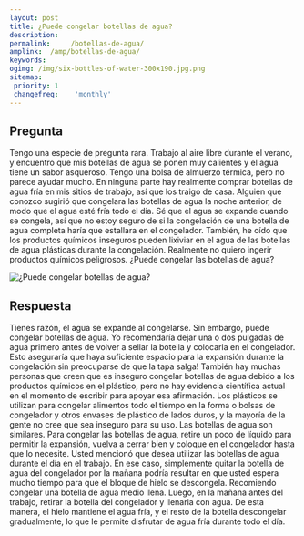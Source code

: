 ```yaml
---
layout: post
title: ¿Puede congelar botellas de agua?  
description: 
permalink:     /botellas-de-agua/
amplink:  /amp/botellas-de-agua/
keywords: 
ogimg: /img/six-bottles-of-water-300x190.jpg.png
sitemap:
 priority: 1
 changefreq:    'monthly'
---
```




## Pregunta

Tengo una especie de pregunta rara. Trabajo al aire libre durante el verano, y encuentro que mis botellas de agua se ponen muy calientes y el agua tiene un sabor asqueroso. Tengo una bolsa de almuerzo térmica, pero no parece ayudar mucho. En ninguna parte hay realmente comprar botellas de agua fría en mis sitios de trabajo, así que los traigo de casa. Alguien que conozco sugirió que congelara las botellas de agua la noche anterior, de modo que el agua esté fría todo el día. Sé que el agua se expande cuando se congela, así que no estoy seguro de si la congelación de una botella de agua completa haría que estallara en el congelador. También, he oído que los productos químicos inseguros pueden lixiviar en el agua de las botellas de agua plásticas durante la congelación. Realmente no quiero ingerir productos químicos peligrosos. ¿Puede congelar las botellas de agua?


![¿Puede congelar botellas de agua?](https://sepuedecongelar.com/img/six-bottles-of-water-300x190.jpg "¿Puede congelar botellas de agua?" )


## Respuesta

Tienes razón, el agua se expande al congelarse. Sin embargo, puede congelar botellas de agua. Yo recomendaría dejar una o dos pulgadas de agua primero antes de volver a sellar la botella y colocarla en el congelador. Esto aseguraría que haya suficiente espacio para la expansión durante la congelación sin preocuparse de que la tapa salga!
También hay muchas personas que creen que es inseguro congelar botellas de agua debido a los productos químicos en el plástico, pero no hay evidencia científica actual en el momento de escribir para apoyar esa afirmación. Los plásticos se utilizan para congelar alimentos todo el tiempo en la forma o bolsas de congelador y otros envases de plástico de lados duros, y la mayoría de la gente no cree que sea inseguro para su uso. Las botellas de agua son similares. Para congelar las botellas de agua, retire un poco de líquido para permitir la expansión, vuelva a cerrar bien y coloque en el congelador hasta que lo necesite.
Usted mencionó que desea utilizar las botellas de agua durante el día en el trabajo. En ese caso, simplemente quitar la botella de agua del congelador por la mañana podría resultar en que usted espera mucho tiempo para que el bloque de hielo se descongela. Recomiendo congelar una botella de agua medio llena. Luego, en la mañana antes del trabajo, retirar la botella del congelador y llenarla con agua. De esta manera, el hielo mantiene el agua fría, y el resto de la botella descongelar gradualmente, lo que le permite disfrutar de agua fría durante todo el día.
